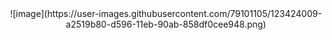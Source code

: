 <center>![image](https://user-images.githubusercontent.com/79101105/123424009-a2519b80-d596-11eb-90ab-858df0cee948.png)</center>
